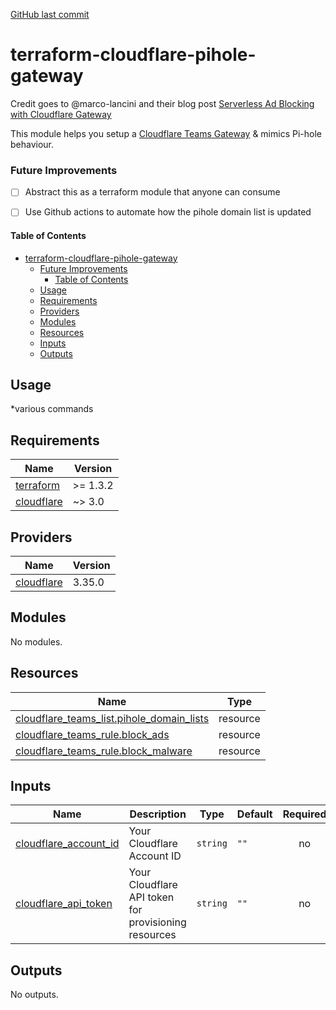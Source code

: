 [GitHub last commit](https://img.shields.io/github/last-commit/MarkDarwin/terraform-cloudflare-pihole-gateway?color=4051B5&label=Last%20Update&style=flat-square)


# terraform-cloudflare-pihole-gateway

Credit goes to @marco-lancini and their blog post [Serverless Ad Blocking with Cloudflare Gateway](https://blog.marcolancini.it/2022/blog-serverless-ad-blocking-with-cloudflare-gateway/)

This module helps you setup a [Cloudflare Teams Gateway](https://blog.cloudflare.com/protect-your-team-with-cloudflare-gateway/) & mimics Pi-hole behaviour.

### Future Improvements
- [ ] Abstract this as a terraform module that anyone can consume
- [ ] Use Github actions to automate how the pihole domain list is updated


#### Table of Contents
- [terraform-cloudflare-pihole-gateway](#terraform-cloudflare-pihole-gateway)
    - [Future Improvements](#future-improvements)
      - [Table of Contents](#table-of-contents)
  - [Usage](#usage)
  - [Requirements](#requirements)
  - [Providers](#providers)
  - [Modules](#modules)
  - [Resources](#resources)
  - [Inputs](#inputs)
  - [Outputs](#outputs)
## Usage
*various commands

<!-- BEGINNING OF PRE-COMMIT-TERRAFORM DOCS HOOK -->
## Requirements

| Name | Version |
|------|---------|
| <a name="requirement_terraform"></a> [terraform](#requirement\_terraform) | >= 1.3.2 |
| <a name="requirement_cloudflare"></a> [cloudflare](#requirement\_cloudflare) | ~> 3.0 |

## Providers

| Name | Version |
|------|---------|
| <a name="provider_cloudflare"></a> [cloudflare](#provider\_cloudflare) | 3.35.0 |

## Modules

No modules.

## Resources

| Name | Type |
|------|------|
| [cloudflare_teams_list.pihole_domain_lists](https://registry.terraform.io/providers/cloudflare/cloudflare/latest/docs/resources/teams_list) | resource |
| [cloudflare_teams_rule.block_ads](https://registry.terraform.io/providers/cloudflare/cloudflare/latest/docs/resources/teams_rule) | resource |
| [cloudflare_teams_rule.block_malware](https://registry.terraform.io/providers/cloudflare/cloudflare/latest/docs/resources/teams_rule) | resource |

## Inputs

| Name | Description | Type | Default | Required |
|------|-------------|------|---------|:--------:|
| <a name="input_cloudflare_account_id"></a> [cloudflare\_account\_id](#input\_cloudflare\_account\_id) | Your Cloudflare Account ID | `string` | `""` | no |
| <a name="input_cloudflare_api_token"></a> [cloudflare\_api\_token](#input\_cloudflare\_api\_token) | Your Cloudflare API token for provisioning resources | `string` | `""` | no |

## Outputs

No outputs.
<!-- END OF PRE-COMMIT-TERRAFORM DOCS HOOK -->
